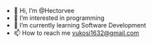 - 👋 Hi, I’m @Hectorvee
- 👀 I’m interested in programming
- 🌱 I’m currently learning Software Development
- 📫 How to reach me vukosi1632@gmail.com

<!---
Hectorvee/Hectorvee is a ✨ special ✨ repository because its `README.md` (this file) appears on your GitHub profile.
You can click the Preview link to take a look at your changes.
--->
